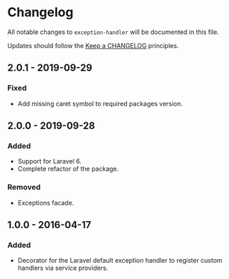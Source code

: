 # Changelog

All notable changes to `exception-handler` will be documented in this file.

Updates should follow the [Keep a CHANGELOG](http://keepachangelog.com/) principles.

## 2.0.1 - 2019-09-29

### Fixed
- Add missing caret symbol to required packages version.


## 2.0.0 - 2019-09-28

### Added
- Support for Laravel 6.
- Complete refactor of the package.

### Removed
- Exceptions facade.


## 1.0.0 - 2016-04-17

### Added
- Decorator for the Laravel default exception handler to register custom handlers via service providers.
